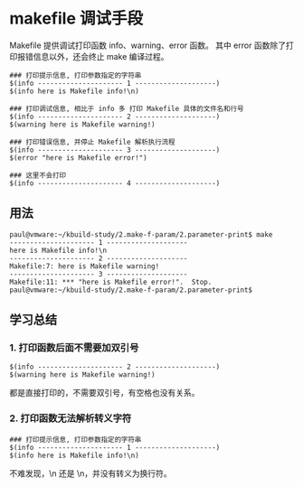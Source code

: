 # makefile 调试手段

Makefile 提供调试打印函数 info、warning、error 函数。
其中 error 函数除了打印报错信息以外，还会终止 make 编译过程。

```
### 打印提示信息, 打印参数指定的字符串
$(info --------------------- 1 --------------------)
$(info here is Makefile info!\n)

### 打印调试信息, 相比于 info 多 打印 Makefile 具体的文件名和行号
$(info --------------------- 2 --------------------)
$(warning here is Makefile warning!)

### 打印错误信息, 并停止 Makefile 解析执行流程
$(info --------------------- 3 --------------------)
$(error "here is Makefile error!")

### 这里不会打印
$(info --------------------- 4 --------------------)
```

## 用法

```
paul@vmware:~/kbuild-study/2.make-f-param/2.parameter-print$ make
--------------------- 1 --------------------
here is Makefile info!\n
--------------------- 2 --------------------
Makefile:7: here is Makefile warning!
--------------------- 3 --------------------
Makefile:11: *** "here is Makefile error!".  Stop.
paul@vmware:~/kbuild-study/2.make-f-param/2.parameter-print$ 
```

## 学习总结

### 1. 打印函数后面不需要加双引号

```
$(info --------------------- 2 --------------------)
$(warning here is Makefile warning!)
```

都是直接打印的，不需要双引号，有空格也没有关系。

### 2. 打印函数无法解析转义字符

```
### 打印提示信息, 打印参数指定的字符串
$(info --------------------- 1 --------------------)
$(info here is Makefile info!\n)
```

不难发现，\n 还是 \n，并没有转义为换行符。
